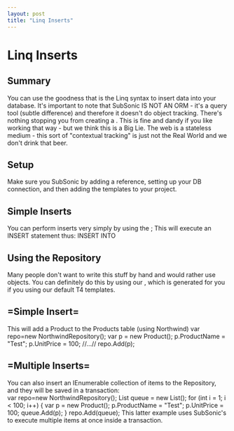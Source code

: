```yaml
---
layout: post
title: "Linq Inserts"
---
```


# Linq Inserts



<h2>Summary</h2>

 You can use the goodness that is the Linq syntax to insert data into your database. It's important to note that SubSonic IS NOT AN ORM - it's a query tool (subtle difference) and therefore it doesn't do object tracking. There's nothing stopping you from creating a 
. This is fine and dandy if you like working that way - but we think this is a Big Lie.   The web is a stateless medium - this sort of "contextual tracking" is just not the Real World and we don't drink that beer.  

<h2>Setup</h2>

 Make sure you 
 SubSonic by adding a reference, setting up your DB connection, and then adding the templates to your project.  

<h2>Simple Inserts</h2>

 You can perform inserts very simply by using the 
;  This will execute an INSERT statement thus: 
INSERT INTO   

<h2>Using the Repository</h2>

 Many people don't want to write this stuff by hand and would rather use objects. You can definitely do this by using our 
, which is generated for you if you using our default T4 templates.  

<h2>=Simple Insert=</h2>

 This will add a Product to the Products table (using Northwind) 
var repo=new NorthwindRepository<Product>();  var p = new Product(); p.ProductName = "Test"; p.UnitPrice = 100; //...// repo.Add(p);  

<h2>=Multiple Inserts=</h2>

 You can also insert an IEnumerable collection of items to the Repository, and they will be saved in a transaction:  
var repo=new NorthwindRepository<Product>(); List<Product> queue = new List<Product>(); for (int i = 1; i < 100; i++) {     var p = new Product();     p.ProductName = "Test";     p.UnitPrice = 100;     queue.Add(p); } repo.Add(queue);  This latter example uses SubSonic's 
 to execute multiple items at once inside a transaction.

